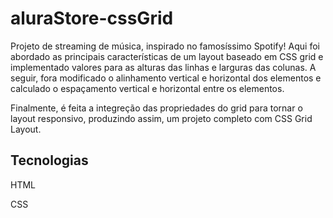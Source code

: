 # aluraStore-cssGrid

Projeto de streaming de música, inspirado no famosíssimo Spotify!
Aqui foi abordado as principais características de um layout baseado em CSS grid e implementado valores para as alturas das linhas e larguras das colunas.
A seguir, fora modificado o alinhamento vertical e horizontal dos elementos e calculado o espaçamento vertical e horizontal entre os elementos.

Finalmente, é feita a integreção das propriedades do grid para tornar o layout responsivo, produzindo assim, um projeto completo com CSS Grid Layout.

## Tecnologias

HTML  

CSS
